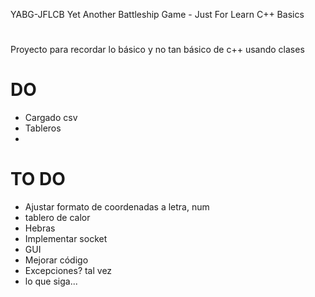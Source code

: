 YABG-JFLCB
Yet Another Battleship Game - Just For Learn C++ Basics

#
Proyecto para recordar lo básico y no tan básico de c++ usando clases

# DO
- Cargado csv
- Tableros
- 


# TO DO
- Ajustar formato de coordenadas a letra, num
- tablero de calor
- Hebras
- Implementar socket
- GUI
- Mejorar código
- Excepciones? tal vez
- lo que siga...